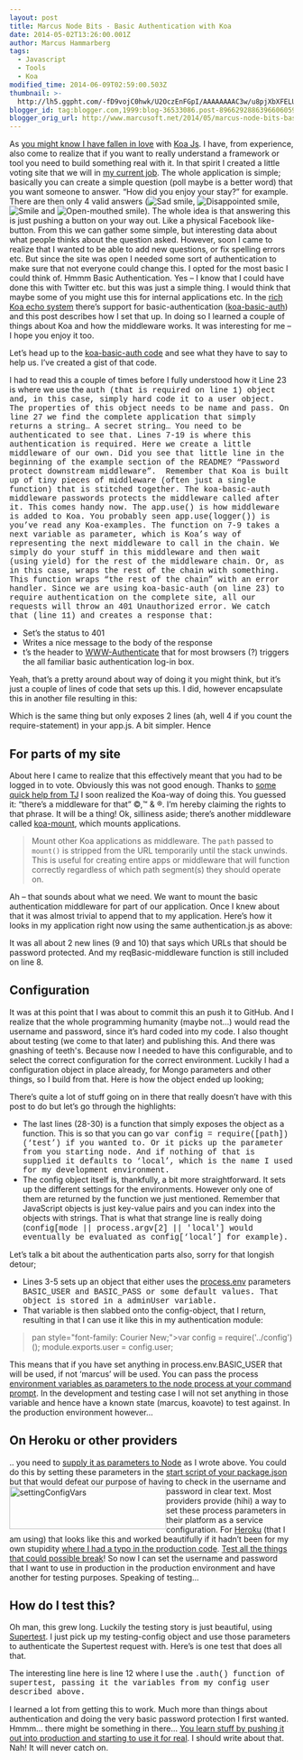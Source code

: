 ```yaml
---
layout: post
title: Marcus Node Bits - Basic Authentication with Koa
date: 2014-05-02T13:26:00.001Z
author: Marcus Hammarberg
tags:
  - Javascript
  - Tools
  - Koa
modified_time: 2014-06-09T02:59:00.503Z
thumbnail: >-
  http://lh5.ggpht.com/-fD9vojC0hwk/U2OczEnFGpI/AAAAAAAAC3w/u8pjXbXFELU/s72-c/wlEmoticon-sadsmile2.png?imgmax=800
blogger_id: tag:blogger.com,1999:blog-36533086.post-8966292886396606059
blogger_orig_url: http://www.marcusoft.net/2014/05/marcus-node-bits-basic-authentication.html
---
```





As
<a href="http://www.marcusoft.net/search/label/Koa" target="_blank">you
might know I have fallen in love</a> with
<a href="http://www.koajs.com/" target="_blank">Koa Js</a>. I have, from
experience, also come to realize that if you want to really understand a
framework or tool you need to build something real with it. In that
spirit I created a little voting site that we will in
<a href="http://www.marcusoft.net/search/label/Team%20Yayasan"
target="_blank">my current job</a>.
The whole application is simple; basically you can create a simple
question (poll maybe is a better word) that you want someone to answer.
“How did you enjoy your stay?” for example. There are then only 4 valid
answers (<img
src="http://lh5.ggpht.com/-fD9vojC0hwk/U2OczEnFGpI/AAAAAAAAC3w/u8pjXbXFELU/wlEmoticon-sadsmile2.png?imgmax=800"
class="wlEmoticon wlEmoticon-sadsmile"
style="border-bottom-style: none; border-left-style: none; border-right-style: none; border-top-style: none;"
alt="Sad smile" />, <img
src="http://lh4.ggpht.com/-gJrRHvCfWNA/U2Oc0FPwm3I/AAAAAAAAC34/YT51RJ8tQoE/wlEmoticon-disappointedsmile2.png?imgmax=800"
class="wlEmoticon wlEmoticon-disappointedsmile"
style="border-bottom-style: none; border-left-style: none; border-right-style: none; border-top-style: none;"
alt="Disappointed smile" />, <img
src="http://lh5.ggpht.com/-UtJG61pi-vQ/U2Oc1KsRAbI/AAAAAAAAC4A/w1zab5GW4sQ/wlEmoticon-smile2.png?imgmax=800"
class="wlEmoticon wlEmoticon-smile"
style="border-bottom-style: none; border-left-style: none; border-right-style: none; border-top-style: none;"
alt="Smile" /> and <img
src="http://lh5.ggpht.com/-riy09E1NzG0/U2Oc21nemoI/AAAAAAAAC4I/Zc2ofnE619I/wlEmoticon-openmouthedsmile2.png?imgmax=800"
class="wlEmoticon wlEmoticon-openmouthedsmile"
style="border-bottom-style: none; border-left-style: none; border-right-style: none; border-top-style: none;"
alt="Open-mouthed smile" />). The whole idea is that answering this is
just pushing a button on your way out. Like a physical Facebook
like-button. From this we can gather some simple, but interesting data
about what people thinks about the question asked.
However, soon I came to realize that I wanted to be able to add new
questions, or fix spelling errors etc. But since the site was open I
needed some sort of authentication to make sure that not everyone could
change this. I opted for the most basic I could think of. Hmmm Basic
Authentication.
Yes – I know that I could have done this with Twitter etc. but this was
just a simple thing. I would think that maybe some of you might use this
for internal applications etc.
In the <a href="https://github.com/koajs/koa/wiki#middleware"
target="_blank">rich Koa echo system</a> there’s support for
basic-authentication (<a href="http://www.npmjs.org/koa-basic-auth"
target="_blank">koa-basic-auth</a>) and this post describes how I set
that up. In doing so I learned a couple of things about Koa and how the
middleware works. It was interesting for me – I hope you enjoy it too.

Let’s head up to the <a href="https://github.com/koajs/basic-auth"
target="_blank">koa-basic-auth code</a> and see what they have to say to
help us. I’ve created a gist of that code.

I had to read this a couple of times before I fully understood how it
Line 23 is where we use the <span
style="font-family: Courier New;">auth (that is required on
line 1) object and, in this case, simply hard code it to a user object.
The properties of this object needs to be <span
style="font-family: Courier New;">name and <span
style="font-family: Courier New;">pass.
On line 27 we find the complete application that simply returns a
string… A secret string… You need to be authenticated to see that.
Lines 7-19 is where this authentication is required. Here we create a
little middleware of our own. Did you see that little line in the
beginning of the example section of the README? “Password protect
downstream middleware”.  Remember that Koa is built up of tiny pieces of
middleware (often just a single function) that is stitched together. The
koa-basic-auth middleware passwords protects the middleware called after
it. This comes handy now.
The <span style="font-family: Courier New;">app.use() is how
middleware is added to Koa. You probably seen <span
style="font-family: Courier New;">app.use(logger()) is you’ve
read any Koa-examples. The function on 7-9 takes a <span
style="font-family: Courier New;">next variable as parameter,
which is Koa’s way of representing the next middleware to call in the
chain. We simply do your stuff in this middleware and then wait (using
<span style="font-family: Courier New;">yield) for the rest of
the middleware chain. Or, as in this case, wraps the rest of the chain
with something.
This function wraps “the rest of the chain” with an error handler. Since
we are using koa-basic-auth (on line 23) to require authentication on
the complete site, all our requests will throw an 401 Unauthorized
error. We catch that (line 11) and creates a response that:

- Set’s the status to 401
- Writes a nice message to the body of the response
- t’s the header to
  <a href="http://en.wikipedia.org/wiki/Basic_access_authentication"
  target="_blank">WWW-Authenticate</a> that for most browsers (?)
    triggers the all familiar basic authentication log-in box.  

Yeah, that’s a pretty around about way of doing it you might think, but
it’s just a couple of lines of code that sets up this. I did, however
encapsulate this in another file resulting in this:

Which is the same thing but only exposes 2 lines (ah, well 4 if you
count the require-statement) in your app.js. A bit simpler. Hence

## For parts of my site

About here I came to realize that this effectively meant that you had to
be logged in to vote. Obviously this was not good enough. Thanks to
<a href="https://github.com/koajs/basic-auth/issues/8"
target="_blank">some quick help from TJ</a> I soon realized the Koa-way
of doing this. You guessed it: “there’s a middleware for that” ©,™ & ®.
I’m hereby claiming the rights to that phrase. It will be a thing!
Ok, silliness aside; there’s another middleware called
<a href="https://www.npmjs.org/package/koa-mount"
target="_blank">koa-mount</a>, which mounts applications.

> Mount other Koa applications as middleware. The `path` passed to
> `mount()` is stripped from the URL temporarily until the stack
> unwinds. This is useful for creating entire apps or middleware that
> will function correctly regardless of which path segment(s) they
> should operate on.

Ah – that sounds about what we need. We want to mount the basic
authentication middleware for part of our application. Once I knew about
that it was almost trivial to append that to my application.
Here’s how it looks in my application right now using the same
authentication.js as above:

It was all about 2 new lines (9 and 10) that says which URLs that should
be password protected. And my reqBasic-middleware function is still
included on line 8.

## Configuration

It was at this point that I was about to commit this an push it to
GitHub. And I realize that the whole programming humanity (maybe not…)
would read the username and password, since it’s hard coded into my
code.
I also thought about testing (we come to that later) and publishing
this. And there was gnashing of teeth's. Because now I needed to have
this configurable, and to select the correct configuration for the
correct environment.
Luckily I had a configuration object in place already, for Mongo
parameters and other things, so I build from that. Here is how the
object ended up looking;

There’s quite a lot of stuff going on in there that really doesn’t have
with this post to do but let’s go through the highlights:

- The last lines (28-30) is a function that simply exposes the object
    as a function. This is so that you can go <span
    style="font-family: Courier New;">var config =
    require(\[path\])(‘test’) if you wanted to. Or it picks up
  the parameter from you starting node. And if nothing of that is
    supplied it defaults to ‘<span
    style="font-family: Courier New;">local’, which is the name I
    used for my development environment.
- The config object itself is, thankfully, a bit more straightforward.
    It sets up the different settings for the environments. However only
    one of them are returned by the function we just mentioned. Remember
    that JavaScript objects is just key-value pairs and you can index
  into the objects with strings. That is what that strange line is
    really doing (<span style="font-family: Courier New;">config\[mode
    \|\| process.argv\[2\] \|\| 'local'\] would eventually be
    evaluated as <span
    style="font-family: Courier New;">config\[‘local’\] for
    example).

Let’s talk a bit about the authentication parts also, sorry for that
longish detour;

- Lines 3-5 sets up an object that either uses the
    <a href="http://nodejs.org/api/process.html#process_process_env"
    target="_blank">process.env</a> parameters <span
    style="font-family: Courier New;">BASIC_USER and <span
  style="font-family: Courier New;">BASIC_PASS or some default
    values. That object is stored in a <span
    style="font-family: Courier New;">adminUser variable.
- That variable is then slabbed onto the config-object, that I return,
    resulting in that I can use it like this in my authentication
    module:

> pan style="font-family: Courier New;">var config =
> require('../config')();
> module.exports.user = config.user;

This means that if you have set anything in process.env.BASIC_USER that
will be used, if not ‘marcus’ will be used. You can pass the process <a
href="http://nodejs.org/docs/latest/api/process.html#process_process_argv"
target="_blank">environment variables as parameters to the node process
at your command prompt</a>.
In the development and testing case I will not set anything in those
variable and hence have a known state (marcus, koavote) to test against.
In the production environment however…

## On Heroku or other providers

.. you need to <a
href="http://nodejs.org/docs/latest/api/process.html#process_process_argv"
target="_blank">supply it as parameters to Node</a> as I wrote above.
You could do this by setting these parameters in the
<a href="http://www.marcusoft.net/2014/02/mnb-packagejson.html"
target="_blank">start script of your package.json</a> but that would
defeat our purpose of having to check in the username and password in
clear text.
[<img
src="http://lh3.ggpht.com/-KMNQGRHRPSg/U2Oc5eRWgwI/AAAAAAAAC4Y/zUZZwjjV8HM/settingConfigVars_thumb34.jpg?imgmax=800"
title="settingConfigVars" data-align="left" data-border="0"
style="background-image: none; border-bottom: 0px; border-left: 0px; border-right: 0px; border-top: 0px; display: inline; float: left; padding-left: 0px; padding-right: 0px; padding-top: 0px;"
width="278" height="76" alt="settingConfigVars" />](http://lh6.ggpht.com/-UlXqz1Ca3WU/U2Oc4nkE2wI/AAAAAAAAC4Q/8rDCUnukzto/s1600-h/settingConfigVars36.jpg)Most
providers provide (hihi) a way to set these process parameters in their
platform as a service configuration. For
<a href="http://www.heroku.com/" target="_blank">Heroku</a> (that I am
using) that looks like this and worked beautifully if it hadn’t been for
my own stupidity <a
href="https://github.com/marcusoftnet/koaVote/commit/abd3ba07720e54bb199d391fc9bec2f69f9bd48d"
target="_blank">where I had a typo in the production code</a>.
<a href="http://c2.com/cgi/wiki?TestEverythingThatCouldPossiblyBreak"
target="_blank">Test all the things that could possible break</a>!
So now I can set the username and password that I want to use in
production in the production environment and have another for testing
purposes. Speaking of testing…

## How do I test this?

Oh man, this grew long. Luckily the testing story is just beautiful,
using <a
href="https://www.blogger.com/www.marcusoft.net/2014/02/mnb-supertest.html"
target="_blank">Supertest</a>. I just pick up my testing-config object
and use those parameters to authenticate the Supertest request with.
Here’s is one test that does all that.

The interesting line here is line 12 where I use the <span
style="font-family: Courier New;">.auth() function of supertest,
passing it the variables from my config user described above.

I learned a lot from getting this to work. Much more than things about
authentication and doing the very basic password protection I first
wanted. Hmmm… there might be something in there…
<a href="http://theleanstartup.com/" target="_blank">You learn stuff by
pushing it out into production and starting to use it for real</a>. I
should write about that. Nah! It will never catch on.

